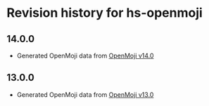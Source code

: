 # Revision history for hs-openmoji

## 14.0.0

* Generated OpenMoji data from [OpenMoji v14.0](https://github.com/hfg-gmuend/openmoji/releases/tag/14.0.0)

## 13.0.0

* Generated OpenMoji data from [OpenMoji v13.0](https://github.com/hfg-gmuend/openmoji/releases/tag/13.0.0)
